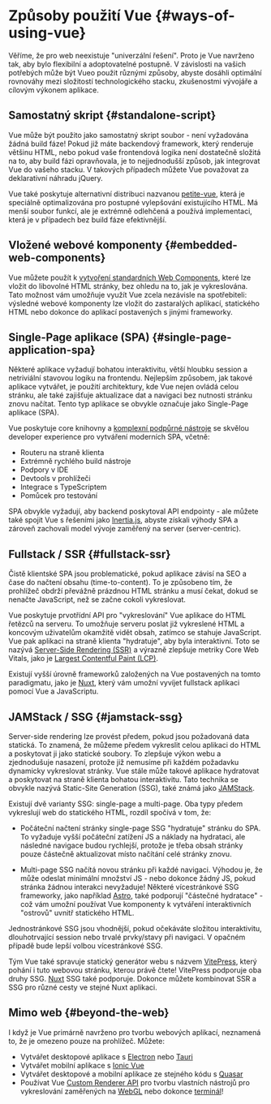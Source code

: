 # Způsoby použití Vue {#ways-of-using-vue}

Věříme, že pro web neexistuje "univerzální řešení". Proto je Vue navrženo tak, aby bylo flexibilní a adoptovatelné postupně. V závislosti na vašich potřebých může být Vueo použit různými způsoby, abyste dosáhli optimální rovnováhy mezi složitostí technologického stacku, zkušenostmi vývojáře a cílovým výkonem aplikace.

## Samostatný skript {#standalone-script}

Vue může být použito jako samostatný skript soubor - není vyžadována žádná build fáze! Pokud již máte backendový framework, který renderuje většinu HTML, nebo pokud vaše frontendová logika není dostatečně složitá na to, aby build fázi opravňovala, je to nejjednodušší způsob, jak integrovat Vue do vašeho stacku. V takových případech můžete Vue považovat za deklarativní náhradu jQuery.

Vue také poskytuje alternativní distribuci nazvanou [petite-vue](https://github.com/vuejs/petite-vue), která je speciálně optimalizována pro postupné vylepšování existujícího HTML. Má menší soubor funkcí, ale je extrémně odlehčená a používá implementaci, která je v případech bez build fáze efektivnější.

## Vložené webové komponenty {#embedded-web-components}

Vue můžete použít k [vytvoření standardních Web Components](/guide/extras/web-components), které lze vložit do libovolné HTML stránky, bez ohledu na to, jak je vykreslována. Tato možnost vám umožňuje využít Vue zcela nezávisle na spotřebiteli: výsledné webové komponenty lze vložit do zastaralých aplikací, statického HTML nebo dokonce do aplikací postavených s jinými frameworky.

## Single-Page aplikace (SPA) {#single-page-application-spa}

Některé aplikace vyžadují bohatou interaktivitu, větší hloubku session a netriviální stavovou logiku na frontendu. Nejlepším způsobem, jak takové aplikace vytvářet, je použití architektury, kde Vue nejen ovládá celou stránku, ale také zajišťuje aktualizace dat a navigaci bez nutnosti stránku znovu načítat. Tento typ aplikace se obvykle označuje jako Single-Page aplikace (SPA).

Vue poskytuje core knihovny a [komplexní podpůrné nástroje](/guide/scaling-up/tooling) se skvělou developer experience pro vytváření moderních SPA, včetně:

- Routeru na straně klienta
- Extrémně rychlého build nástroje
- Podpory v IDE
- Devtools v prohlížeči
- Integrace s TypeScriptem
- Pomůcek pro testování

SPA obvykle vyžadují, aby backend poskytoval API endpointy - ale můžete také spojit Vue s řešeními jako [Inertia.js](https://inertiajs.com), abyste získali výhody SPA a zároveň zachovali model vývoje zaměřený na server (server-centric).

## Fullstack / SSR {#fullstack-ssr}

Čistě klientské SPA jsou problematické, pokud aplikace závisí na SEO a čase do načtení obsahu (time-to-content). To je způsobeno tím, že prohlížeč obdrží převážně prázdnou HTML stránku a musí čekat, dokud se nenačte JavaScript, než se začne cokoli vykreslovat.

Vue poskytuje prvotřídní API pro "vykreslování" Vue aplikace do HTML řetězců na serveru. To umožňuje serveru poslat již vykreslené HTML a koncovým uživatelům okamžitě vidět obsah, zatímco se stahuje JavaScript. Vue pak aplikaci na straně klienta "hydratuje", aby byla interaktivní. Toto se nazývá [Server-Side Rendering (SSR)](/guide/scaling-up/ssr) a výrazně zlepšuje metriky Core Web Vitals, jako je [Largest Contentful Paint (LCP)](https://web.dev/lcp/).

Existují vyšší úrovně frameworků založených na Vue postavených na tomto paradigmatu, jako je [Nuxt](https://nuxt.com/), který vám umožní vyvíjet fullstack aplikaci pomocí Vue a JavaScriptu.

## JAMStack / SSG {#jamstack-ssg}

Server-side rendering lze provést předem, pokud jsou požadovaná data statická. To znamená, že můžeme předem vykreslit celou aplikaci do HTML a poskytovat ji jako statické soubory. To zlepšuje výkon webu a zjednodušuje nasazení, protože již nemusíme při každém požadavku dynamicky vykreslovat stránky. Vue stále může takové aplikace hydratovat a poskytovat na straně klienta bohatou interaktivitu. Tato technika se obvykle nazývá Static-Site Generation (SSG), také známá jako [JAMStack](https://jamstack.org/what-is-jamstack/).

Existují dvě varianty SSG: single-page a multi-page. Oba typy předem vykreslují web do statického HTML, rozdíl spočívá v tom, že:

- Počáteční načtení stránky single-page SSG "hydratuje" stránku do SPA. To vyžaduje vyšší počáteční zatížení JS a náklady na hydrataci, ale následné navigace budou rychlejší, protože je třeba obsah stránky pouze částečně aktualizovat místo načítání celé stránky znovu.

- Multi-page SSG načítá novou stránku při každé navigaci. Výhodou je, že může odeslat minimální množství JS - nebo dokonce žádný JS, pokud stránka žádnou interakci nevyžaduje! Některé vícestránkové SSG frameworky, jako například [Astro](https://astro.build/), také podporují "částečné hydratace" - což vám umožní používat Vue komponenty k vytváření interaktivních "ostrovů" uvnitř statického HTML.

Jednostránkové SSG jsou vhodnější, pokud očekáváte složitou interaktivitu, dlouhotrvající session nebo trvalé prvky/stavy při navigaci. V opačném případě bude lepší volbou vícestránkové SSG.

Tým Vue také spravuje statický generátor webu s názvem [VitePress](https://vitepress.dev/), který pohání i tuto webovou stránku, kterou právě čtete! VitePress podporuje oba druhy SSG. [Nuxt](https://nuxt.com/) SSG také podporuje. Dokonce můžete kombinovat SSR a SSG pro různé cesty ve stejné Nuxt aplikaci.

## Mimo web {#beyond-the-web}

I když je Vue primárně navrženo pro tvorbu webových aplikací, neznamená to, že je omezeno pouze na prohlížeč. Můžete:

- Vytvářet desktopové aplikace s [Electron](https://www.electronjs.org/) nebo [Tauri](https://tauri.studio/en/)
- Vytvářet mobilní aplikace s [Ionic Vue](https://ionicframework.com/docs/vue/overview)
- Vytvářet desktopové a mobilní aplikace ze stejného kódu s [Quasar](https://quasar.dev/)
- Používat Vue [Custom Renderer API](/api/custom-renderer) pro tvorbu vlastních nástrojů pro vykreslování zaměřených na [WebGL](https://troisjs.github.io/) nebo dokonce [terminál](https://github.com/vue-terminal/vue-termui)!
